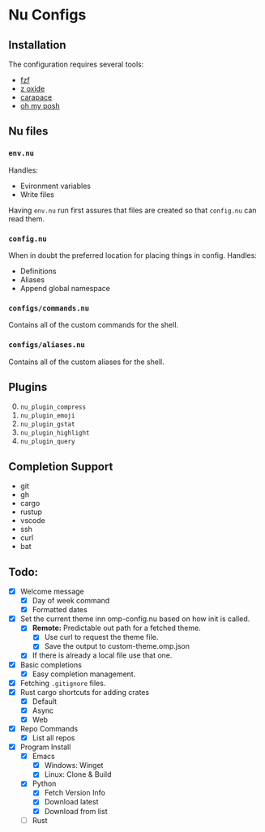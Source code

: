 # Nu Configs

## Installation

The configuration requires several tools:

- [fzf](https://github.com/junegunn/fzf)
- [z oxide](https://github.com/ajeetdsouza/zoxide)
- [carapace](https://github.com/carapace-sh/carapace-bin)
- [oh my posh](https://ohmyposh.dev/docs/)

## Nu files

### `env.nu`

Handles:

- Evironment variables
- Write files

Having `env.nu` run first assures that files are created so that `config.nu` can read them.

### `config.nu`

When in doubt the preferred location for placing things in config.
Handles:

- Definitions
- Aliases
- Append global namespace

### `configs/commands.nu`

Contains all of the custom commands for the shell.

### `configs/aliases.nu`

Contains all of the custom aliases for the shell.

## Plugins

0. `nu_plugin_compress`
1. `nu_plugin_emoji`
2. `nu_plugin_gstat`
3. `nu_plugin_highlight`
4. `nu_plugin_query`

## Completion Support

- git
- gh
- cargo
- rustup
- vscode
- ssh
- curl
- bat

## Todo:

- [x] Welcome message
  - [x] Day of week command
  - [x] Formatted dates
- [x] Set the current theme inn omp-config.nu based on how init is called.
  - [x] **Remote:** Predictable out path for a fetched theme.
    - [x] Use curl to request the theme file.
    - [x] Save the output to custom-theme.omp.json
  - [x] If there is already a local file use that one.
- [x] Basic completions
  - [x] Easy completion management.
- [x] Fetching `.gitignore` files.
- [x] Rust cargo shortcuts for adding crates
  - [x] Default
  - [x] Async
  - [x] Web
- [x] Repo Commands
  - [x] List all repos
- [x] Program Install
  - [x] Emacs
    - [x] Windows: Winget
    - [x] Linux: Clone & Build
  - [x] Python
    - [x] Fetch Version Info
    - [x] Download latest
    - [x] Download from list
  - [ ] Rust
